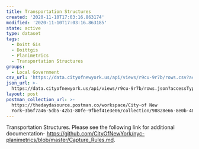 ```yaml
---
title: Transportation Structures
created: '2020-11-10T17:03:16.863174'
modified: '2020-11-10T17:03:16.863185'
state: active
type: dataset
tags:
  - Doitt Gis
  - Doittgis
  - Planimetrics
  - Transportation Structures
groups:
  - Local Government
csv_url: 'https://data.cityofnewyork.us/api/views/r9cu-9r7b/rows.csv?accessType=DOWNLOAD'
json_url: >-
  https://data.cityofnewyork.us/api/views/r9cu-9r7b/rows.json?accessType=DOWNLOAD
layout: post
postman_collection_url: >-
  https://thedaydasource.postman.co/workspace/City-of New
  York~3b6f7a46-5db5-42b1-80fe-9fbef41e3e06/collection/98828e66-8e0b-48ad-910d-09e708a42fe5
---
```

Transportation Structures. Please see the following link for additional documentation- https://github.com/CityOfNewYork/nyc-planimetrics/blob/master/Capture_Rules.md.
